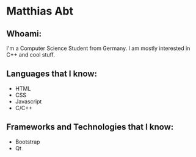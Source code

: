 # Matthias Abt

## Whoami:
I'm a Computer Science Student from Germany.
I am mostly interested in C++ and cool stuff.

## Languages that I know:

- HTML
- CSS
- Javascript
- C/C++

## Frameworks and Technologies that I know:

- Bootstrap
- Qt
